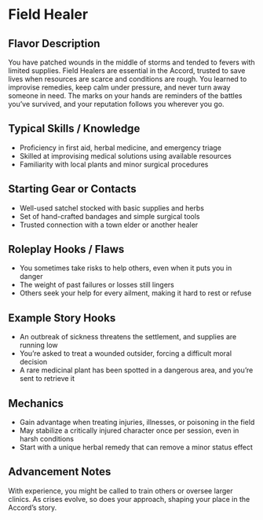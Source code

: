 # Field Healer

## Flavor Description

You have patched wounds in the middle of storms and tended to fevers with limited supplies. Field Healers are essential in the Accord, trusted to save lives when resources are scarce and conditions are rough. You learned to improvise remedies, keep calm under pressure, and never turn away someone in need. The marks on your hands are reminders of the battles you’ve survived, and your reputation follows you wherever you go.

## Typical Skills / Knowledge

- Proficiency in first aid, herbal medicine, and emergency triage
- Skilled at improvising medical solutions using available resources
- Familiarity with local plants and minor surgical procedures

## Starting Gear or Contacts

- Well-used satchel stocked with basic supplies and herbs
- Set of hand-crafted bandages and simple surgical tools
- Trusted connection with a town elder or another healer

## Roleplay Hooks / Flaws

- You sometimes take risks to help others, even when it puts you in danger
- The weight of past failures or losses still lingers
- Others seek your help for every ailment, making it hard to rest or refuse

## Example Story Hooks

- An outbreak of sickness threatens the settlement, and supplies are running low
- You’re asked to treat a wounded outsider, forcing a difficult moral decision
- A rare medicinal plant has been spotted in a dangerous area, and you’re sent to retrieve it

## Mechanics

- Gain advantage when treating injuries, illnesses, or poisoning in the field
- May stabilize a critically injured character once per session, even in harsh conditions
- Start with a unique herbal remedy that can remove a minor status effect

## Advancement Notes

With experience, you might be called to train others or oversee larger clinics. As crises evolve, so does your approach, shaping your place in the Accord’s story.
